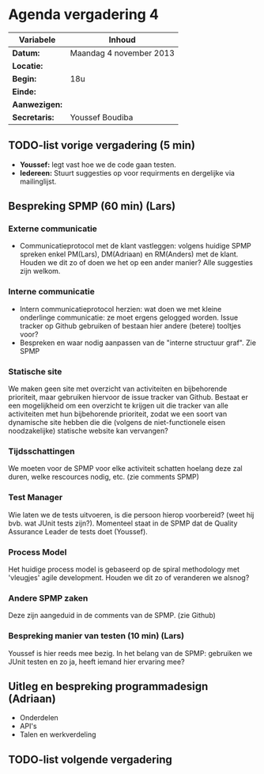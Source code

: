 # Agenda vergadering 4

Variabele		|Inhoud
---			|---
**Datum:**              |Maandag 4 november 2013
**Locatie:**            |
**Begin:**              |18u
**Einde:**              |
**Aanwezigen:**         |
**Secretaris:**        |Youssef Boudiba

## TODO-list vorige vergadering (5 min)
  * **Youssef:** legt vast hoe we de code gaan testen.
  * **Iedereen:** Stuurt suggesties op voor requirments en dergelijke via mailinglijst.

## Bespreking SPMP (60 min) (Lars)

### Externe communicatie
* Communicatieprotocol met de klant vastleggen:	volgens huidige SPMP spreken enkel PM(Lars), DM(Adriaan) en RM(Anders) met de klant. Houden we dit zo of doen we het op een ander manier? Alle suggesties zijn welkom.

### Interne communicatie
* Intern communicatieprotocol herzien: wat doen we met kleine onderlinge communicatie: ze moet ergens gelogged worden. Issue tracker op Github gebruiken of bestaan hier andere (betere) tooltjes voor?
* Bespreken en waar nodig aanpassen van de "interne structuur graf". Zie SPMP

### Statische site
We maken geen site met overzicht van activiteiten en bijbehorende prioriteit, maar gebruiken hiervoor de issue tracker van Github. Bestaat er een mogelijkheid om een overzicht te krijgen uit die tracker van alle activiteiten met hun bijbehorende prioriteit, zodat we een soort van dynamische site hebben die die (volgens de niet-functionele eisen noodzakelijke) statische website kan vervangen?

### Tijdsschattingen
We moeten voor de SPMP voor elke activiteit schatten hoelang deze zal duren, welke rescources nodig, etc. (zie comments SPMP)

### Test Manager
Wie laten we de tests uitvoeren, is die persoon hierop voorbereid? (weet hij bvb. wat JUnit tests zijn?). Momenteel staat in de SPMP dat de Quality Assurance Leader de tests doet (Youssef).

### Process Model
Het huidige process model is gebaseerd op de spiral methodology met 'vleugjes' agile development. Houden we dit zo of veranderen we alsnog?

### Andere SPMP zaken
Deze zijn aangeduid in de comments van de SPMP. (zie Github)

### Bespreking manier van testen (10 min) (Lars)
Youssef is hier reeds mee bezig. In het belang van de SPMP: gebruiken we JUnit testen en zo ja, heeft iemand hier ervaring mee?

## Uitleg en bespreking programmadesign (Adriaan)
- Onderdelen
- API's
- Talen en werkverdeling

## TODO-list volgende vergadering
